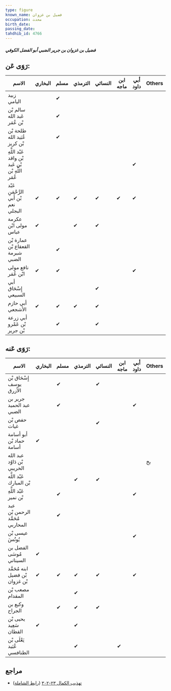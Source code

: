 ```yaml
---
type: figure
known_name: فضيل بن غزوان
occupation: محدث
birth_date:
passing_date:
tahdhib_id: 4766
---
```

##### فضيل بن غزوان بن جرير الضبي أبو الفضل الكوفي

## رَوَى عَن:
| الاسم                                             | البخاري | مسلم | الترمذي | النسائي | ابن ماجه | أبي داود | Others |
| ------------------------------------------------- | ------- | ---- | ------- | ------- | -------- | -------- | ------ |
| زبيد اليامي                                       |         | ✔    |         |         |          |          |        |
| سالم بْن عَبد الله بْن عُمَر                      |         | ✔    |         |         |          |          |        |
| طلحة بْن عُبَيد الله بْن كريز                     |         | ✔    |         |         |          |          |        |
| عَبْد اللَّهِ بْن واقد بْن عَبد اللَّهِ بْن عُمَر |         |      |         |         |          | ✔        |        |
| عَبْد الرَّحْمَنِ بْن أَبي نعم البجلي             | ✔       | ✔    | ✔       | ✔       | ✔        | ✔        |        |
| عكرمة مولى ابْن عباس                              | ✔       |      | ✔       | ✔       |          |          |        |
| عمارة بْن القعقاع بْن شبرمة الضبي                 |         | ✔    |         |         |          |          |        |
| نافع مولى ابْن عُمَر                              | ✔       | ✔    |         |         |          | ✔        |        |
| أبي إِسْحَاق السبيعي                              |         |      |         | ✔       |          |          |        |
| أبي حازم الأشجعي                                  | ✔       | ✔    | ✔       | ✔       |          |          |        |
| أبي زرعة بْن عَمْرو بْن جرير                      |         | ✔    |         | ✔       |          |          |        |
## رَوَى عَنه:
| الاسم                            | البخاري | مسلم | الترمذي | النسائي | ابن ماجه | أبي داود | Others |
| -------------------------------- | ------- | ---- | ------- | ------- | -------- | -------- | ------ |
| إِسْحَاق بْن يوسف الأزرق         |         | ✔    |         | ✔       |          |          |        |
| جرير بن عبد الحميد الضبي         |         | ✔    |         |         |          | ✔        |        |
| حفص بْن غياث                     |         |      |         | ✔       |          |          |        |
| أبو أسامة حماد بْن أسامة         | ✔       |      |         |         |          |          |        |
| عبد الله بْن دَاوُد الخريبي      |         |      |         |         |          |          | بخ     |
| عَبْد اللَّه بْن المبارك         |         |      | ✔       | ✔       |          |          |        |
| عَبْد اللَّهِ بْن نمير           |         | ✔    |         |         |          | ✔        |        |
| عبد الرحمن بْن مُحَمَّد المحاربي |         | ✔    |         |         |          |          |        |
| عيسى بْن يُونُسَ                 |         |      |         |         |          | ✔        |        |
| الفضل بن مُوسَى السيناني         | ✔       |      |         |         |          |          |        |
| ابنه مُحَمَّد بْن فضيل بْن غزوان | ✔       | ✔    | ✔       | ✔       |          | ✔        |        |
| مصعب بْن المقدام                 |         |      | ✔       |         |          |          |        |
| وكيع بن الجراح                   |         | ✔    | ✔       | ✔       |          |          |        |
| يحيى بْن سَعِيد القطان           | ✔       |      | ✔       |         |          |          |        |
| يَعْلَى بْن عُبَيد الطنافسي      |         |      | ✔       |         | ✔        |          |        |
## مراجع
- [تهذيب الكمال ٢٣-٣٠٢](obsidian://open?vault=Tahdhib-al-Kamal&file=Figures/٤٧٦٦-فضيل%20بن%20غزوان%20بن%20جرير%20الضبي%20أبو%20الفضل%20الكوفي) ([رابط الشاملة](https://shamela.ws/book/3722/12189))